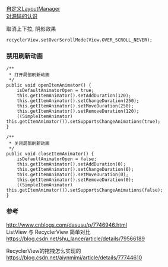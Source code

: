[自定义LayoutManager](library/layoutmanager.md)   
[对源码的认识](library/recycler_source.md)   

取消上下拉, 阴影效果  
```
recyclerView.setOverScrollMode(View.OVER_SCROLL_NEVER);  
```

### 禁用刷新动画  
```
/**
 * 打开局部刷新动画
 */
public void openItemAnimator() {
    isDefaultAnimatorOpen = true;
    this.getItemAnimator().setAddDuration(120);
    this.getItemAnimator().setChangeDuration(250);
    this.getItemAnimator().setMoveDuration(250);
    this.getItemAnimator().setRemoveDuration(120);
    ((SimpleItemAnimator) this.getItemAnimator()).setSupportsChangeAnimations(true);
}

/**
 * 关闭局部刷新动画
 */
public void closeItemAnimator() {
    isDefaultAnimatorOpen = false;
    this.getItemAnimator().setAddDuration(0);
    this.getItemAnimator().setChangeDuration(0);
    this.getItemAnimator().setMoveDuration(0);
    this.getItemAnimator().setRemoveDuration(0);
    ((SimpleItemAnimator) this.getItemAnimator()).setSupportsChangeAnimations(false);
}
```  
### 参考  
http://www.cnblogs.com/dasusu/p/7746946.html  
ListView 与 RecyclerView 简单对比  
https://blog.csdn.net/shu_lance/article/details/79566189  

RecyclerView的拖拽怎么实现的  
https://blog.csdn.net/aiynmimi/article/details/77744610   
